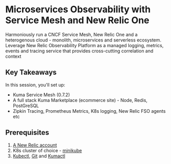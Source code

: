 # Microservices Observability with Service Mesh and New Relic One

Harmoniously run a CNCF Service Mesh, New Relic One and a heterogenous cloud - monolith, microservices and serverless ecosystem. Leverage New Relic Observability Platform as a managed logging, metrics, events and tracing service that provides cross-cutting correlation and context

## Key Takeaways
In this session, you'll set up:
- Kuma Service Mesh (0.7.2)
- A full stack Kuma Marketplace (ecommerce site) - Node, Redis, PostGreSQL
- Zipkin Tracing, Prometheus Metrics, K8s logging, New Relic FSO agents etc

## Prerequisites

1. [A New Relic account](https://newrelic.com/signup)
2. K8s cluster of choice - [minikube](https://minikube.sigs.k8s.io/docs/start/)
3. [Kubectl](https://kubernetes.io/docs/tasks/tools/install-kubectl/), [Git](https://git-scm.com/downloads) and [Kumactl](https://kuma.io/docs/0.5.1/installation/macos/)

